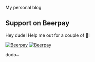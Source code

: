 My personal blog

## Support on Beerpay
Hey dude! Help me out for a couple of :beers:!

[![Beerpay](https://beerpay.io/xxlv/okuer/badge.svg?style=beer-square)](https://beerpay.io/xxlv/okuer)  [![Beerpay](https://beerpay.io/xxlv/okuer/make-wish.svg?style=flat-square)](https://beerpay.io/xxlv/okuer?focus=wish)

dodo~ 
